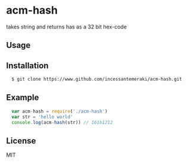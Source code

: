 # acm-hash

takes string and returns has as a 32 bit hex-code 

## Usage

## Installation

```sh
  $ git clone https://www.github.com/incessantemeraki/acm-hash.git
```

## Example

```js
  var acm-hash = require('./acm-hash')
  var str = 'hello world'
  console.log(acm-hash(str)) // 161b1212
```

## License

MIT
